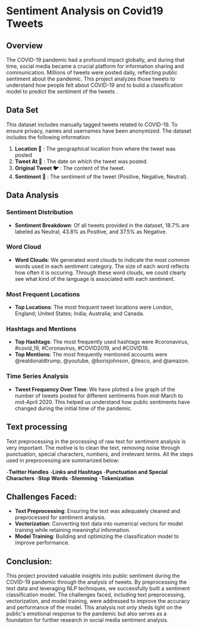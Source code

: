 # Sentiment Analysis on Covid19 Tweets

## Overview
The COVID-19 pandemic had a profound impact globally, and during that time, social media became a crucial platform for information sharing and communication. Millions of tweets were posted daily, reflecting public sentiment about the pandemic. 
This project analyzes those tweets to understand how people felt about COVID-19 and to build a classification model to predict the sentiment of the tweets .

## Data Set
This dataset includes manually tagged tweets related to COVID-19. To ensure privacy, names and usernames have been anonymized. The dataset includes the following information:
1. **Location 📍** : The geographical location from where the tweet was posted
2. **Tweet At 📅** : The date on which the tweet was posted.
3. **Original Tweet 🐦** :  The content of the tweet.
4. **Sentiment 💬** : The sentiment of the tweet (Positive, Negative, Neutral).

## Data Analysis
### Sentiment Distribution
- **Sentiment Breakdown**: Of all tweets provided in the dataset, 18.7% are labeled as Neutral, 43.8% as Positive, and 37.5% as Negative.
### Word Cloud
- **Word Clouds**: We generated word clouds to indicate the most common words used in each sentiment category. The size of each word reflects how often it is occuring. Through these word clouds, we could clearly see what kind of the language is associated with each sentiment.
### Most Frequent Locations
- **Top Locations**: The most frequent tweet locations were London, England; United States; India; Australia; and Canada.
### Hashtags and Mentions
- **Top Hashtags**: The most frequently used hashtags were #coronavirus, #covid_19, #Coronavirus, #COVID2019, and #COVID19.
- **Top Mentions**: The most frequently mentioned accounts were @realdonaldtrump, @youtube, @borisjohnson, @tesco, and @amazon.
### Time Series Analysis
- **Tweet Frequency Over Time**: We have plotted a line graph of the number of tweets posted for different sentiments from mid-March to mid-April 2020. This helped us understand how public sentiments have changed during the initial time of the pandemic.

## Text processing

Text preprocessing in the processing of raw text for sentiment analysis is very important. The motive is to clean the text, removing noise through punctuation, special characters, numbers, and irrelevant terms. All the steps used in preprocessing are summarized below: 

-**Twitter Handles**
-**Links and Hashtags**
-**Punctuation and Special Characters**
-**Stop Words**
-**Stemming**
-**Tokenization**

##  Challenges Faced:
- **Text Preprocessing**: Ensuring the text was adequately cleaned and preprocessed for sentiment analysis.
- **Vectorization**: Converting text data into numerical vectors for model training while retaining meaningful information.
- **Model Training**: Building and optimizing the classification model to improve performance.

## Conclusion:
This project provided valuable insights into public sentiment during the COVID-19 pandemic through the analysis of tweets. By preprocessing the text data and leveraging NLP techniques, we successfully built a sentiment classification model. The challenges faced, including text preprocessing, vectorization, and model training, were addressed to improve the accuracy and performance of the model. This analysis not only sheds light on the public's emotional response to the pandemic but also serves as a foundation for further research in social media sentiment analysis.

